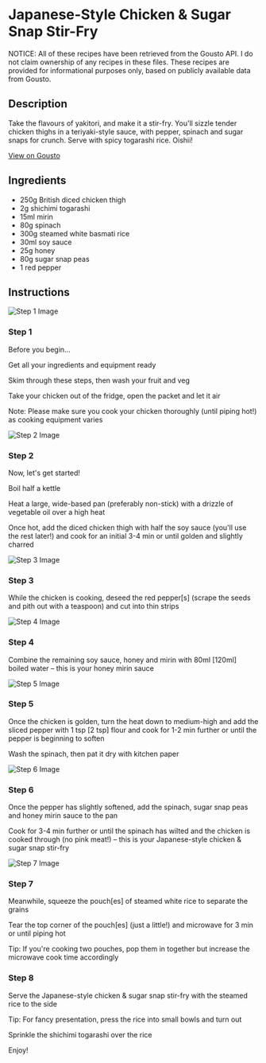 # Japanese-Style Chicken & Sugar Snap Stir-Fry

NOTICE: All of these recipes have been retrieved from the Gousto API. I do not claim ownership of any recipes in these files. These recipes are provided for informational purposes only, based on publicly available data from Gousto.

## Description

Take the flavours of yakitori, and make it a stir-fry. You'll sizzle tender chicken thighs in a teriyaki-style sauce, with pepper, spinach and sugar snaps for crunch. Serve with spicy togarashi rice. Oishii!

[View on Gousto](https://www.gousto.co.uk/recipes/cookbook/japanese-style-chicken-sugar-snap-stir-fry)

## Ingredients

- 250g British diced chicken thigh
- 2g shichimi togarashi
- 15ml mirin
- 80g spinach
- 300g steamed white basmati rice
- 30ml soy sauce
- 25g honey
- 80g sugar snap peas
- 1 red pepper

## Instructions

![Step 1 Image](https://production-media.gousto.co.uk/cms/recipe-step-image/Admin-10mm-Step-1-1645551043600-x200.jpg)

### Step 1

Before you begin...

Get all your ingredients and equipment ready

Skim through these steps, then wash your fruit and veg

Take your chicken out of the fridge, open the packet and let it air

Note: Please make sure you cook your chicken thoroughly (until piping hot!) as cooking equipment varies

![Step 2 Image](https://production-media.gousto.co.uk/cms/recipe-step-image/Step-2-1645551051841-x200.jpg)

### Step 2

Now, let's get started!

Boil half a kettle

Heat a large, wide-based pan (preferably non-stick) with a drizzle of vegetable oil over a high heat

Once hot, add the diced chicken thigh with half the soy sauce (you'll use the rest later!) and cook for an initial 3-4 min or until golden and slightly charred

![Step 3 Image](https://production-media.gousto.co.uk/cms/recipe-step-image/Step-3-1645551057907-x200.jpg)

### Step 3

While the chicken is cooking, deseed the red pepper<span class="text-danger">[s]</span> (scrape the seeds and pith out with a teaspoon) and cut into thin strips

![Step 4 Image](https://production-media.gousto.co.uk/cms/recipe-step-image/Step-4-1645551074151-x200.jpg)

### Step 4

Combine the remaining soy sauce, honey and mirin with 80ml <span class="text-danger">[120ml]</span> boiled water – this is your honey mirin sauce

![Step 5 Image](https://production-media.gousto.co.uk/cms/recipe-step-image/Step-5-1645551084223-x200.jpg)

### Step 5

Once the chicken is golden, turn the heat down to medium-high and add the sliced pepper with 1 tsp <span class="text-danger">[2 tsp]</span> flour and cook for 1-2 min further or until the pepper is beginning to soften

Wash the spinach, then pat it dry with kitchen paper

![Step 6 Image](https://production-media.gousto.co.uk/cms/recipe-step-image/Step-6-1645551104114-x200.jpg)

### Step 6

Once the pepper has slightly softened, add the spinach, sugar snap peas and honey mirin sauce to the pan

Cook for 3-4 min further or until the spinach has wilted and the chicken is cooked through (no pink meat!) – this is your Japanese-style chicken & sugar snap stir-fry

![Step 7 Image](https://production-media.gousto.co.uk/cms/recipe-step-image/Step-7-1645551115964-x200.jpg)

### Step 7

Meanwhile, squeeze the pouch<span class="text-danger">[es]</span> of steamed white rice to separate the grains

Tear the top corner of the pouch<span class="text-danger">[es]</span> (just a little!) and microwave for 3 min or until piping hot

Tip: If you're cooking two pouches, pop them in together but increase the microwave cook time accordingly

### Step 8

Serve the Japanese-style chicken & sugar snap stir-fry with the steamed rice to the side

Tip: For fancy presentation, press the rice into small bowls and turn out

Sprinkle the shichimi togarashi over the rice

Enjoy!

